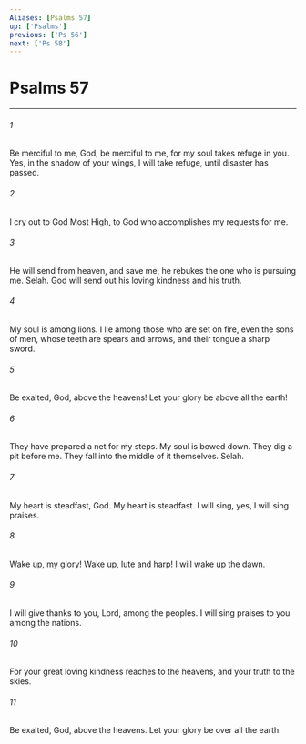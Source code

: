```yaml
---
Aliases: [Psalms 57]
up: ['Psalms']
previous: ['Ps 56']
next: ['Ps 58']
---
```

# Psalms 57
***





###### 1 

Be merciful to me, God, be merciful to me, for my soul takes refuge in you. Yes, in the shadow of your wings, I will take refuge, until disaster has passed. 



###### 2 

I cry out to God Most High, to God who accomplishes my requests for me. 



###### 3 

He will send from heaven, and save me, he rebukes the one who is pursuing me. Selah. God will send out his loving kindness and his truth. 



###### 4 

My soul is among lions. I lie among those who are set on fire, even the sons of men, whose teeth are spears and arrows, and their tongue a sharp sword. 



###### 5 

Be exalted, God, above the heavens! Let your glory be above all the earth! 



###### 6 

They have prepared a net for my steps. My soul is bowed down. They dig a pit before me. They fall into the middle of it themselves. Selah. 



###### 7 

My heart is steadfast, God. My heart is steadfast. I will sing, yes, I will sing praises. 



###### 8 

Wake up, my glory! Wake up, lute and harp! I will wake up the dawn. 



###### 9 

I will give thanks to you, Lord, among the peoples. I will sing praises to you among the nations. 



###### 10 

For your great loving kindness reaches to the heavens, and your truth to the skies. 



###### 11 

Be exalted, God, above the heavens. Let your glory be over all the earth.
